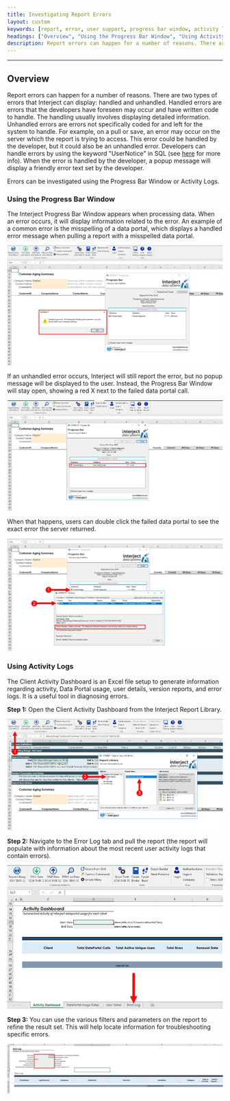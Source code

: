 ```yaml
---
title: Investigating Report Errors
layout: custom
keywords: [report, error, user support, progress bar window, activity log]
headings: ["Overview", "Using the Progress Bar Window", "Using Activity Logs"]
description: Report errors can happen for a number of reasons. There are two types of errors that Interject can display, handled and unhandled. Errors can be investigated using the Progress Bar Window or Activity Logs.
---
```

* * *

## Overview

Report errors can happen for a number of reasons. There are two types of errors that Interject can display: handled and unhandled. Handled errors are errors that the developers have foreseen may occur and have written code to handle. The handling usually involves displaying detailed information. Unhandled errors are errors not specifically coded for and left for the system to handle. For example, on a pull or save, an error may occur on the server which the report is trying to access. This error could be handled by the developer, but it could also be an unhandled error. Developers can handle errors by using the keyword "UserNotice" in SQL (see [here](/wGetStarted/L-Dev-Error-Handling.html) for more info). When the error is handled by the developer, a popup message will display a friendly error text set by the developer.

Errors can be investigated using the Progress Bar Window or Activity Logs.

### Using the Progress Bar Window

The Interject Progress Bar Window appears when processing data. When an error occurs, it will display information related to the error. An example of a common error is the misspelling of a data portal, which displays a handled error message when pulling a report with a misspelled data portal.

![](/images/error-reports/01.jpg)
<br>

If an unhandled error occurs, Interject will still report the error, but no popup message will be displayed to the user. Instead, the Progress Bar Window will stay open, showing a red X next to the failed data portal call.

![](/images/error-reports/02.jpg)
<br>

When that happens, users can double click the failed data portal to see the exact error the server returned.

![](/images/error-reports/03.jpg)
<br>

### Using Activity Logs

The Client Activity Dashboard is an Excel file setup to generate information regarding activity, Data Portal usage, user details, version reports, and error logs. It is a useful tool in diagnosing errors.

**Step 1:** Open the Client Activity Dashboard from the Interject Report Library.

![](/images/error-reports/20.jpg)
<br>

**Step 2:** Navigate to the Error Log tab and pull the report (the report will populate with information about the most recent user activity logs that contain errors).

![](/images/error-reports/21.jpg)
<br>

**Step 3:** You can use the various filters and parameters on the report to refine the result set. This will help locate information for troubleshooting specific errors.

![](/images/error-reports/22.jpg)
<br>
